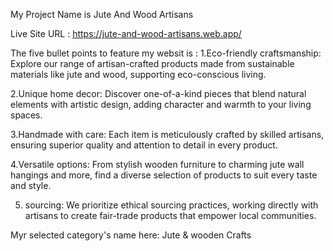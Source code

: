  My Project Name is Jute And Wood Artisans

 Live Site URL : https://jute-and-wood-artisans.web.app/

The five bullet points to feature my websit is :
1.Eco-friendly craftsmanship: Explore our range of artisan-crafted products made from sustainable materials like jute and wood, supporting eco-conscious living.

2.Unique home decor: Discover one-of-a-kind pieces that blend natural elements with artistic design, adding character and warmth to your living spaces.

3.Handmade with care: Each item is meticulously crafted by skilled artisans, ensuring superior quality and attention to detail in every product.

4.Versatile options: From stylish wooden furniture to charming jute wall hangings and more, find a diverse selection of products to suit every taste and style.

5. sourcing: We prioritize ethical sourcing practices, working directly with artisans to create fair-trade products that empower local communities.

Myr selected category's name here: Jute & wooden Crafts

